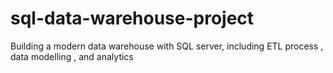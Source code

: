 # sql-data-warehouse-project
Building a modern data warehouse with SQL server, including ETL process , data modelling , and analytics
